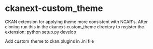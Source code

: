 # ckanext-custom_theme
CKAN extension for applying theme more consistent with NCAR's.
After cloning run this in the ckanext-custom_theme directory to register the extension:
python setup.py develop

Add custom_theme to ckan.plugins in .ini file
